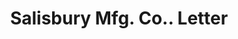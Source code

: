 ---
doi: 10.7916/D8GB3G50
date_other: '1880'
date_other_textual: 1880-1889
form: correspondence
genre:
- Letters (correspondence)
name:
- Salisbury Mfg. Co.
object_in_context_url: https://biggert.cul.columbia.edu/items/view/ave_biggert_01547
subject_hierarchical_geographic:
- Providence, Rhode Island, United States
subject_name:
- Salisbury Mfg. Co.
title: Salisbury Mfg. Co.. Letter
sort_title: Salisbury Mfg. Co.. Letter
call_number: ave_biggert_01547
coordinates:
- 41.82361111111111,-71.42222222222223
pid: ave_biggert_01547
identifiers: ave_biggert_01547
thumbnail: https://derivativo-3.library.columbia.edu/iiif/2/ldpd:343947/full/!256,256/0/native.jpg
permalink: "/biggert/ave_biggert_01547/"
layout: iiif-image-page
---